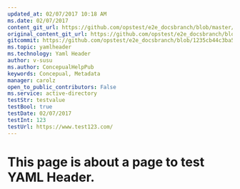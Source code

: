 ```yaml
---
updated_at: 02/07/2017 10:18 AM
ms.date: 02/07/2017
content_git_url: https://github.com/opstest/e2e_docsbranch/blob/master/e2e_docsbranch/yamlHeader.md
original_content_git_url: https://github.com/opstest/e2e_docsbranch/blob/metadata/e2e_docsbranch/yamlHeader.md
gitcommit: https://github.com/opstest/e2e_docsbranch/blob/1235cb44c3ba5f41c665605ee8a788b047343d97/e2e_docsbranch/yamlHeader.md
ms.topic: yamlheader
ms.technology: Yaml Header
author: v-susu
ms.author: ConcepualHelpPub
keywords: Concepual, Metadata
manager: carolz
open_to_public_contributors: False
ms.service: active-directory
testStr: testvalue
testBool: true
testDate: 02/07/2017
testInt: 123
testUrl: https://www.test123.com/
---
```


# This page is about a page to test YAML Header.
